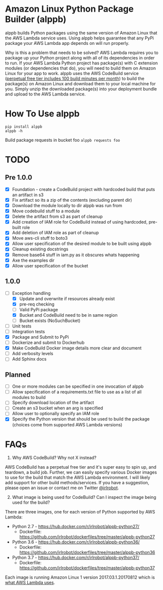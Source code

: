 # Amazon Linux Python Package Builder (alppb)
alppb builds Python packages using the same version of Amazon Linux that the AWS Lambda service uses. Using alppb helps guarantee that any PyPi package your AWS Lambda app depends on will run properly.

Why is this a problem that needs to be solved? AWS Lambda requires you to package up your Python project along with all of its dependencies in order to run. If your AWS Lambda Python project has package(s) with C extension modules (or dependencies that do), you will need to build them on Amazon Linux for your app to work. alppb uses the AWS CodeBuild service ([perpetual free tier includes 100 build minutes per month](https://aws.amazon.com/codebuild/pricing/)) to build the package(s) on Amazon Linux and download them to your local machine for you. Simply unzip the downloaded package(s) into your deployment bundle and upload to the AWS Lambda service.

# How To Use alppb

```shell
pip install alppb
alppb -h
```

Build package requests in bucket foo
`alppb requests foo`

# TODO
## Pre 1.0.0
- [X] Foundation - create a CodeBuild project with hardcoded build that puts an artifact in s3
- [X] Fix artifact so its a zip of the contents (excluding parent dir)
- [X] Download the module locally to dir alppb was run from
- [X] Move codebuild stuff to a module
- [X] Delete the artifact from s3 as part of cleanup
- [X] Add creation of IAM role for CodeBuild instead of using hardcoded, pre-built role
- [X] Add deletion of IAM role as part of cleanup
- [X] Move aws-cli stuff to boto3
- [X] Allow user specification of the desired module to be built using alppb
- [X] Cleanup existing docstrings
- [X] Remove base64 stuff in iam.py as it obscures whats happening
- [X] Axe the examples dir
- [X] Allow user specification of the bucket
## 1.0.0
- [ ] Exception handling
    - [X] Update and overwrite if resources already exist
    - [X] pre-req checking
    - [ ] Valid PyPi package
    - [X] Bucket and CodeBuild need to be in same region
    - [ ] Bucket exists (NoSuchBucket)
- [ ] Unit tests
- [ ] Integration tests
- [x] Package and Submit to PyPi
- [ ] Dockerize and submit to Dockerhub
- [x] Make CodeBuild Docker image details more clear and document
- [ ] Add verbosity levels
- [ ] Add Sphinx docs
## Planned
- [ ] One or more modules can be specified in one invocation of alppb
- [ ] Allow specification of a requirements.txt file to use as a list of all modules to build
- [ ] Specify download location of the artifact
- [ ] Create an s3 bucket when an arg is specified
- [ ] Allow user to optionally specify an IAM role
- [X] Specify the Python version that should be used to build the package (choices come from supported AWS Lambda versions)

# FAQs
1) Why AWS CodeBuild? Why not X instead?

AWS CodeBuild has a perpetual free tier and it's super easy to spin up, and teardown, a build job. Further, we can easily specify various Docker images to use for the build that match the AWS Lambda environment. I will likely add support for other build methods/services. If you have a suggestion, please open an issue or contact me on Twitter [@irlrobot](https://twitter.com/irlrobot).

2) What image is being used for CodeBuild? Can I inspect the image being used for the build?

There are three images, one for each version of Python supported by AWS Lambda:
* Python 2.7 - https://hub.docker.com/r/irlrobot/alppb-python27/
    * Dockerfile: https://github.com/irlrobot/dockerfiles/tree/master/alppb-python27
* Python 3.6 - https://hub.docker.com/r/irlrobot/alppb-python36/
    * Dockerfile: https://github.com/irlrobot/dockerfiles/tree/master/alppb-python36
* Python 3.7 - https://hub.docker.com/r/irlrobot/alppb-python37/
    * Dockerfile: https://github.com/irlrobot/dockerfiles/tree/master/alppb-python37

Each image is running Amazon Linux 1 version 2017.03.1.20170812 which is [what AWS Lambda uses](https://docs.aws.amazon.com/lambda/latest/dg/current-supported-versions.html).
